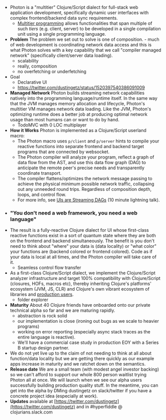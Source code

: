 - Photon is a "multitier" Clojure/Script dialect for full-stack web application development, specifically dynamic user interfaces with complex frontend/backend data sync requirements.
	- [Multitier programming](https://en.wikipedia.org/wiki/Multitier_programming) allows functionalities that span multiple of such *tiers* (e.g. client, server) to be developed in a single compilation unit using a single programming language.
- **Problem** The problem we set out to solve is one of composition. - much of web development is coordinating network data access and this is what Photon solves with a key capability that we call "compiler managed network" (specifically client/server data loading).
	- scalability
	- really, composition
	- no overfetching or underfetching
- Goal
	- Declarative UI
	- https://twitter.com/dustingetz/status/1520397540386091009
- **Managed Network** Photon builds streaming network capabilities natively into the programming language/runtime itself. In the same way that the JVM manages memory allocation and lifecycle, Photon's multitier VM manages network data loading. Like the JVM, Photon's optimizing runtime does a better job at producing optimal network usage than most humans can or want to do by hand.
	- TodoMVC with 0 LOC multiplayer
- **How it Works** Photon is implemented as a Clojure/Script userland macro:
	- The Photon macro uses `p/client` and `p/server` hints to compile your reactive functions into separate frontend and backend target programs that are connected by websocket.
	- The Photon compiler will analyze your program, reflect a graph of data flow from the AST, and use this data flow graph (DAG) to anticipate the remote peer's precise needs and transparently coordinate transport.
	- The compiler flattens/optimizes the network message passing to achieve the physical minimum possible network traffic, collapsing out any unneeded round trips. Regardless of composition depth, loops, and control flow.
	- For more info, see [UIs are Streaming DAGs](https://www.hytradboi.com/2022/uis-are-streaming-dags) (10 minute lightning talk).
- ### "You don't need a web framework, you need a web language"
- The result is a fully-reactive Clojure dialect for UI whose first-class reactive functions exist in a sort of quantum state where they are both on the frontend and backend simultaneously. The benefit is you don't need to think about "where" your data is (data locality) or "what color" your functions are (backend colored or frontend colored). Code as if your data is local at all times, and the Photon compiler will take care of it.
	- Seamless control flow transfer
- As a first-class Clojure/Script dialect, we implement the Clojure/Script analyzer infrastructure and target 100% compatibility with Clojure/Script (closures, HOFs, macros etc), thereby inheriting Clojure's platforms' ecosystem (JVM, JS, CLR) and Clojure's own vibrant ecosystem of libraries and [production users](https://clojure.org/community/companies).
	- folder explorer
- **Maturity** About 40 Clojure friends have onboarded onto our private technical alpha so far and we are maturing rapidly.
	- abstraction is rock solid
	- our implementation is close (ironing out bugs as we scale to heavier programs)
	- working on error reporting (especially async stack traces as the entire language is reactive).
	- We'll have a commercial case study in production EOY with a Series B startup design partner.
- We do not yet live up to the claim of not needing to think at all about function/data locality but we are getting there quickly as our example apps increase in maturity and we ratchet down on the semantics.
- **Release date** We are a small team (with modest angel investor backing) so we can't afford to support our whole 800 person waitlist trying Photon all at once. We will launch when we see our alpha users successfully building production quality stuff. In the meantime, you can get into the alpha by DMing dustingetz on slack/twitter if you have a concrete project idea (especially at work).
- **Updates** available at [https://twitter.com/dustingetz](https://twitter.com/dustingetz) and in #hyperfiddle @ clojurians.slack.com